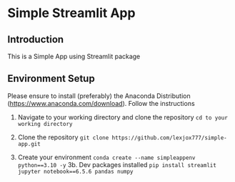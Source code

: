 # Simple Streamlit App

## Introduction
This is a Simple App using Streamlit package

## Environment Setup
Please ensure to install (preferably) the Anaconda Distribution (https://www.anaconda.com/download). Follow the instructions

1. Navigate to your working directory and clone the repository
  ```cd to your working directory```
2. Clone the repository
  ```git clone https://github.com/lexjox777/simple-app.git```

3. Create your environment
  ```conda create --name simpleappenv python==3.10 -y```
  3b. Dev packages installed
  ```pip install streamlit jupyter notebook==6.5.6 pandas numpy```




